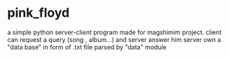 # pink_floyd
a simple python server-client program made for magshimim project.
client can request a query (song , album...) and server answer him
server own a "data base" in form of .txt file parsed by "data" module
